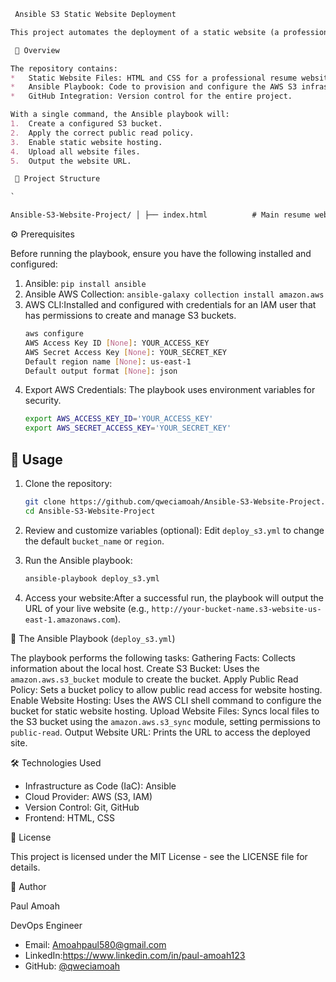 ```markdown
 Ansible S3 Static Website Deployment

This project automates the deployment of a static website (a professional resume) to an AWS S3 bucket using Ansible. It demonstrates core DevOps principles like **Infrastructure as Code (IaC)** and **CI/CD automation**.

 📖 Overview

The repository contains:
*   Static Website Files: HTML and CSS for a professional resume website.
*   Ansible Playbook: Code to provision and configure the AWS S3 infrastructure and deploy the website.
*   GitHub Integration: Version control for the entire project.

With a single command, the Ansible playbook will:
1.  Create a configured S3 bucket.
2.  Apply the correct public read policy.
3.  Enable static website hosting.
4.  Upload all website files.
5.  Output the website URL.

 📁 Project Structure

`

Ansible-S3-Website-Project/ │ ├── index.html          # Main resume webpage ├── error.html          # Custom 404 error page ├── style.css           # Stylesheet for the website ├── deploy_s3.yml       # Ansible playbook for deployment └── README.md           # This file

```

 ⚙️ Prerequisites

Before running the playbook, ensure you have the following installed and configured:

1.  Ansible: `pip install ansible`
2.  Ansible AWS Collection: `ansible-galaxy collection install amazon.aws`
3.  AWS CLI:Installed and configured with credentials for an IAM user that has permissions to create and manage S3 buckets.
    ```bash
    aws configure
    AWS Access Key ID [None]: YOUR_ACCESS_KEY
    AWS Secret Access Key [None]: YOUR_SECRET_KEY
    Default region name [None]: us-east-1
    Default output format [None]: json
    ```
4.  Export AWS Credentials: The playbook uses environment variables for security.
    ```bash
    export AWS_ACCESS_KEY_ID='YOUR_ACCESS_KEY'
    export AWS_SECRET_ACCESS_KEY='YOUR_SECRET_KEY'
    ```

## 🚀 Usage

1.  Clone the repository:
    ```bash
    git clone https://github.com/qweciamoah/Ansible-S3-Website-Project.git
    cd Ansible-S3-Website-Project
    ```

2.  Review and customize variables (optional): Edit `deploy_s3.yml` to change the default `bucket_name` or `region`.

3.  Run the Ansible playbook:
    ```bash
    ansible-playbook deploy_s3.yml
    ```

4.  Access your website:After a successful run, the playbook will output the URL of your live website (e.g., `http://your-bucket-name.s3-website-us-east-1.amazonaws.com`).

🔧 The Ansible Playbook (`deploy_s3.yml`)

The playbook performs the following tasks:
Gathering Facts: Collects information about the local host.
Create S3 Bucket: Uses the `amazon.aws.s3_bucket` module to create the bucket.
Apply Public Read Policy: Sets a bucket policy to allow public read access for website hosting.
Enable Website Hosting: Uses the AWS CLI shell command to configure the bucket for static website hosting.
Upload Website Files: Syncs local files to the S3 bucket using the `amazon.aws.s3_sync` module, setting permissions to `public-read`.
Output Website URL: Prints the URL to access the deployed site.

 🛠️ Technologies Used

*   Infrastructure as Code (IaC): Ansible
*   Cloud Provider: AWS (S3, IAM)
*   Version Control: Git, GitHub
*   Frontend: HTML, CSS

📝 License

This project is licensed under the MIT License - see the LICENSE file for details.

👤 Author

Paul Amoah 

DevOps Engineer  
- Email: Amoahpaul580@gmail.com
- LinkedIn:https://www.linkedin.com/in/paul-amoah123
- GitHub: [@qweciamoah](https://github.com/qweciamoah)
